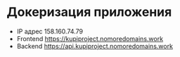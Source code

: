# Докеризация приложения

- IP адрес 158.160.74.79
- Frontend https://kupiproject.nomoredomains.work
- Backend https://api.kupiproject.nomoredomains.work 
